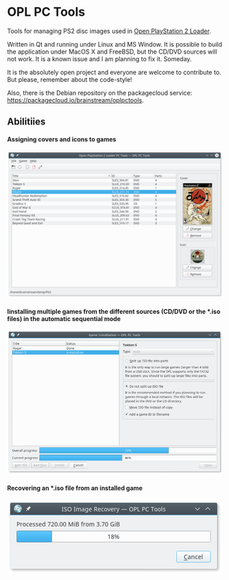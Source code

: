 # OPL PC Tools
Tools for managing PS2 disc images used in [Open PlayStation 2 Loader](https://github.com/ifcaro/Open-PS2-Loader).

Written in Qt and running under Linux and MS Window. It is possible to build the application under MacOS X and FreeBSD,
but the CD/DVD sources will not work. It is a known issue and I am planning to fix it. Someday.

It is the absolutely open project and everyone are welcome to contribute to. But please, remember about the code-style!

Also, there is the Debian repository on the packagecloud service: https://packagecloud.io/brainstream/oplpctools.

## Abilitiies

#### Assigning covers and icons to games

![Main Window](screenshots/Main.png)

#### Iinstalling multiple games from the different sources (CD/DVD or the *.iso files) in the automatic sequential mode

![Installation](screenshots/Install.png)

#### Recovering an *.iso file from an installed game

![Recovering](screenshots/Recovery.png)
